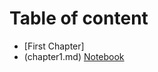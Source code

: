 # Table of content

* [First Chapter]  
* (chapter1.md)
[Notebook](http://nbviewer.jupyter.org/github/wy36101299/ipynb-file/blob/master/%E8%82%A1%E7%A5%A8%E6%8A%80%E8%A1%93%E5%88%86%E6%9E%90.ipynb)

